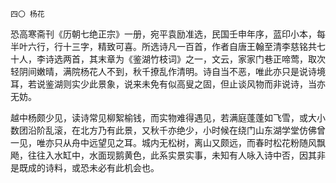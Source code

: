     四〇 杨花 

   恐高寒斋刊《历朝七绝正宗》一册，宛平袁励准选，民国壬申年序，蓝印小本，每半叶六行，行十三字，精致可喜。所选诗凡一百首，作者自唐王翰至清李慈铭共七十人，李诗选两首，其末章为《鉴湖竹枝词》之一，文云，家家门巷正啼莺，取次轻阴间嫩晴，满院杨花人不到，秋千撩乱作清明。诗自当不恶，唯此亦只是说诗境耳，若说鉴湖则实少此景象，说来未免有似高叟之固，但止谈风物而非说诗，当亦无妨。

   越中杨颇少见，读诗常见柳絮榆钱，而实物难得遇见，若满庭蓬蓬如飞雪，或大小数团沿阶乱滚，在北方乃有此景，又秋千亦绝少，小时候在绕门山东湖学堂仿佛曾一见，唯亦只从舟中远望见之耳。城内无松树，离山又颇远，而春时松花粉随风飘飏，往往入水缸中，水面现鹅黄色，此系实景实事，未知有人咏入诗中否，因其非是既成的诗料，或恐未必有此机会也。

